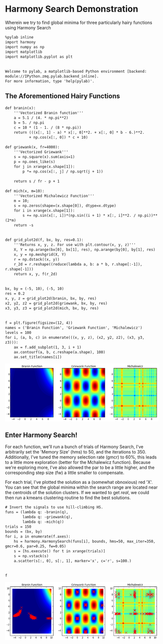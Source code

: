 
# Harmony Search Demonstration

Wherein we try to find global minima for three particularly hairy functions
using Harmony Search


    %pylab inline
    import harmony
    import numpy as np
    import matplotlib
    import matplotlib.pyplot as plt

    
    Welcome to pylab, a matplotlib-based Python environment [backend: module://IPython.zmq.pylab.backend_inline].
    For more information, type 'help(pylab)'.


## The Aforementioned Hairy Functions


    def branin(x):
        '''Vectorized Branin function'''
        a = 5.1 / (4. * np.pi**2)
        b = 5. / np.pi
        c = 10 * (1 - 1. / (8 * np.pi))
        return (((x[:, 1] - a) * x[:, 0]**2. + x[:, 0] * b - 6.)**2.
               + np.cos(x[:, 0]) * c + 10)
    
    def griewank(x, fr=4000):
        '''Vectorized Griewank'''
        s = np.square(x).sum(axis=1)
        p = np.ones_like(s)
        for j in xrange(x.shape[1]):
            p *= np.cos(x[:, j] / np.sqrt(j + 1))
        
        return s / fr - p + 1
        
    def mich(x, m=10):
        '''Vectorized Michalewicz Function'''
        m = 10;
        s = np.zeros(shape=(x.shape[0]), dtype=x.dtype)
        for i in xrange(x.shape[1]):
            s += np.sin(x[:, i])*(np.sin((i + 1) * x[:, i]**2. / np.pi))**(2*m)
        return -s


    def grid_plot2d(f, bx, by, res=0.1):
        '''Returns x, y, z. For use with plt.contour(x, y, z)'''
        X, Y = np.arange(bx[0], bx[1], res), np.arange(by[0], by[1], res)
        x, y = np.meshgrid(X, Y)
        r = np.dstack((x, y))
        r_2d = r.reshape((reduce(lambda a, b: a * b, r.shape[:-1]), r.shape[-1]))
        return x, y, f(r_2d)


    bx, by = (-5, 10), (-5, 10)
    res = 0.2
    x, y, z = grid_plot2d(branin, bx, by, res)
    x2, y2, z2 = grid_plot2d(griewank, bx, by, res)
    x3, y3, z3 = grid_plot2d(mich, bx, by, res)


    f = plt.figure(figsize=(12, 4))
    names = ('Branin Function', 'Griewank Function', 'Michalewicz')
    levels = 100
    for i, (a, b, c) in enumerate(((x, y, z), (x2, y2, z2), (x3, y3, z3))):
        ax = f.add_subplot(1, 3, i + 1)
        ax.contourf(a, b, c.reshape(a.shape), 100)
        ax.set_title(names[i])


![png](README_files/README_6_0.png)


## Enter Harmony Search!

For each function, we'll run a bunch of trials of Harmony Search, I've
arbitrarily set the 'Memory Size' (hms) to 50, and the iterations to 350.
Additionally, I've tuned the memory selection rate (gmcr) to 60%, this leads to
a little more exploration (better for the Mchalewicz function). Because we're
exploring more, I've also allowed the par to be a little higher, and the
corresponding step size (fw) a little smaller to compensate.

For each trial, I've plotted the solution as a (somewhat obnoxious) red 'X'. You
can see that the global minima within the search range are located near the
centroids of the  solution clusters. If we wanted to get *real*, we could then
run a kmeans clustering routine to find the best solutions.


    # Invert the signals to use hill-climbing HS.
    funs = (lambda q: -branin(q), 
            lambda q: -griewank(q),
            lambda q: -mich(q))
    trials = 150
    bounds = (bx, by)
    for i, a in enumerate(f.axes):
        hs = harmony.HarmonySearch(funs[i], bounds, hms=50, max_iter=350, gmcr=0.6, par=0.25, fw=0.05)
        s = [hs.execute() for t in xrange(trials)]
        s = np.vstack(s)
        a.scatter(s[:, 0], s[:, 1], marker='x', c='r', s=100.)


    f




![png](README_files/README_9_0.png)


